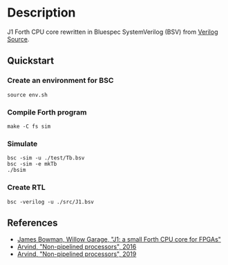 # Description

J1 Forth CPU core rewritten in Bluespec SystemVerilog (BSV) from [Verilog Source](https://github.com/ros-drivers/wge100_driver/tree/hydro-devel/wge100_camera_firmware/src/hardware/verilog/j1.v).

## Quickstart

### Create an environment for BSC
```shell
source env.sh
```

### Compile Forth program
```shell
make -C fs sim
```

### Simulate
```shell
bsc -sim -u ./test/Tb.bsv
bsc -sim -e mkTb
./bsim
```

### Create RTL
```shell
bsc -verilog -u ./src/J1.bsv
```

## References
* [James Bowman, Willow Garage, "J1: a small Forth CPU core for FPGAs"](http://excamera.com/sphinx/fpga-j1.html)
* [Arvind, "Non-pipelined processors", 2016](http://csg.csail.mit.edu/6.375/6_375_2016_www/handouts/lectures/L09-NonPipelinedProcessors.pdf)
* [Arvind, "Non-pipelined processors", 2019](http://csg.csail.mit.edu/6.375/6_375_2019_www/handouts/lectures/L10-NonPipelinedProcessors.pdf)
